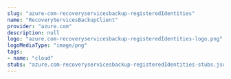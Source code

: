 ```yaml
---
slug: "azure-com-recoveryservicesbackup-registeredIdentities"
name: "RecoveryServicesBackupClient"
provider: "azure.com"
description: null
logo: "azure.com-recoveryservicesbackup-registeredIdentities-logo.png"
logoMediaType: "image/png"
tags:
- name: "cloud"
stubs: "azure.com-recoveryservicesbackup-registeredIdentities-stubs.json"
---
```


